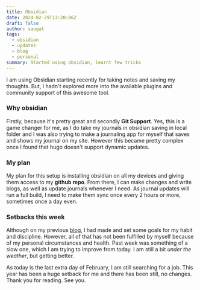 ```yaml
---
title: Obsidian
date: 2024-02-29T13:20:06Z
draft: false
author: saugat
tags:
  - obsidian
  - updates
  - blog
  - personal
summary: Started using obsidian, learnt few tricks
---
```


I am using Obsidian starting recently for taking notes and saving my thoughts. But, I hadn't explored more into the available plugins and community support of this awesome tool. 
### Why obsidian
Firstly, because it's pretty great and secondly **Git Support**. Yes, this is a game changer for me, as I do take my journals in obsidian saving in local folder and I was also trying to make a journaling app for myself that saves and shows my journal on my site. However this became pretty complex once I found that hugo doesn't support dynamic updates. 
### My plan
My plan for this setup is installing obsidian on all my devices and giving them access to my **github repo**. From there, I can make changes and write blogs, as well as update journals whenever I need. As journal updates will run a full build, I need to make them sync once every 2 hours or more, sometimes once a day even. 
### Setbacks this week
Although on my previous [blog](long-time.md), I had made and set some goals for my habit and discipline. However, all of that has not been fulfilled by myself because of my personal circumstances and health. Past week was something of a slow one, which I am trying to improve from today. I am still a bit *under the weather*, but getting better.

As today is the last extra day of February, I am still searching for a job. This year has been a huge setback for me and there has been still, no changes. Thank you for reading. See you.
